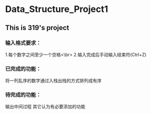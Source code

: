 # Data_Structure_Project1

## This is 319's project

### 输入格式要求：
1.每个数字之间至少一个空格<\br>
2.输入完成后手动输入结束符(Ctrl+Z)

### 已完成的功能：
将一列乱序的数字通过入栈出栈的方式排列成有序

### 待完成的功能：
输出中间过程
其它认为有必要添加的功能
